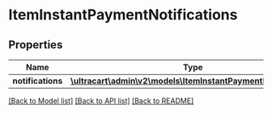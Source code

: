 # ItemInstantPaymentNotifications

## Properties
Name | Type | Description | Notes
------------ | ------------- | ------------- | -------------
**notifications** | [**\ultracart\admin\v2\models\ItemInstantPaymentNotification[]**](ItemInstantPaymentNotification.md) | Notifications | [optional] 

[[Back to Model list]](../README.md#documentation-for-models) [[Back to API list]](../README.md#documentation-for-api-endpoints) [[Back to README]](../README.md)


